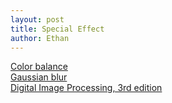 ```yaml
---
layout: post
title: Special Effect
author: Ethan
---
```


[Color balance](http://en.wikipedia.org/wiki/Color_balance)  
[Gaussian blur](http://en.wikipedia.org/wiki/Gaussian_blur)  
[Digital Image Processing, 3rd edition](http://www.imageprocessingplace.com/DIP-3E/dip3e_main_page.htm)  
